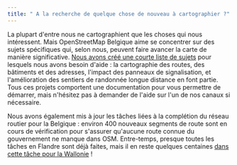 ```yaml
---
title: " A la recherche de quelque chose de nouveau à cartographier ?"
---
```


La plupart d'entre nous ne cartographient que les choses qui nous intéressent. Mais OpenStreetMap Belgique aime se concentrer sur des sujets spécifiques qui, selon nous, peuvent faire avancer la carte de manière significative. [Nous avons créé une courte liste de sujets](https://wiki.openstreetmap.org/wiki/WikiProject_Belgium/top_mapping_tasks) pour lesquels nous avons besoin d'aide : la cartographie des routes, des bâtiments et des adresses, l'impact des panneaux de signalisation, et l'amélioration des sentiers de randonnée longue distance en font partie. Tous ces projets comportent une documentation pour vous permettre de démarrer, mais n'hésitez pas à demander de l'aide sur l'un de nos canaux si nécessaire.

Nous avons également mis à jour les tâches liées à la complétion du réseau routier pour la Belgique : environ 400 nouveaux segments de route sont en cours de vérification pour s'assurer qu'aucune route connue du gouvernement ne manque dans OSM. Entre-temps, presque toutes les tâches en Flandre sont déjà faites, mais il en reste quelques centaines [dans cette tâche pour la Wallonie](https://maproulette.org/browse/challenges/14681) !
